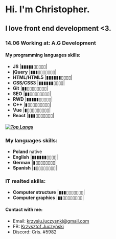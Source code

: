 # Hi. I'm Christopher.
## I love front end development <3.
### 14.06 Working at: A.G Development 
#### My programming languages skills:
- **JS** |▮▮▮▮▮▯▯▯▯▯|
- **jQuery** |▮▮▮▯▯▯▯▯▯▯|
- **HTML/HTML5** |▮▮▮▮▮▮▯▯▯▯|
- **CSS/CSS3** |▮▮▮▮▮▮▯▯▯▯|
- **Git** |▮▮▯▯▯▯▯▯▯▯|
- **SEO** |▮▮▯▯▯▯▯▯▯▯|
- **RWD** |▮▮▮▮▮▯▯▯▯▯|
- **C++** |▮▯▯▯▯▯▯▯▯▯|
- **Vue** |▮▯▯▯▯▯▯▯▯▯|
- **React** |▮▮▮▯▯▯▯▯▯▯|
##### [![Top Langs](https://github-readme-stats.vercel.app/api/top-langs/?username=Cris281172&layout=compact)](https://github.com/anuraghazra/github-readme-stats)
### My languages skills:
- **Poland** native
- **English** |▮▮▮▮▮▮▯▯▯▯|
- **German** |▮▯▯▯▯▯▯▯▯|
- **Spanish** |▮▯▯▯▯▯▯▯▯|
### IT realted skills:
- **Computer structure** |▮▮▮▯▯▯▯▯▯▯|
- **Computer graphics** |▮▮▯▯▯▯▯▯▯▯|

#### Contact with me:
- Email: krzysiu.juczysnki@gmail.com
- FB: [Krzysztof Juczyński](https://www.facebook.com/krzys.juczynski.1/)
- Discord: Cris. #5982



